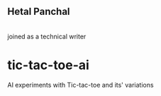 ## Hetal Panchal
<br>
joined as a technical writer 

# tic-tac-toe-ai
AI experiments with Tic-tac-toe and its' variations
